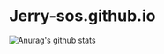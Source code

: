 # Jerry-sos.github.io
[![Anurag's github stats](https://github-readme-stats.vercel.app/api?username=Jerry-sos)](https://github.com/Jerry-sos/Jerry-sos.github.io)
